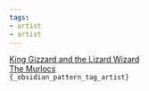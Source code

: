 ```yaml
---
tags:
- artist
- artist
---
```

   
[King Gizzard and the Lizard Wizard](../Groups/King%20Gizzard%20and%20the%20Lizard%20Wizard.md)   
[The Murlocs](../Groups/The%20Murlocs.md)   
`{_obsidian_pattern_tag_artist}`